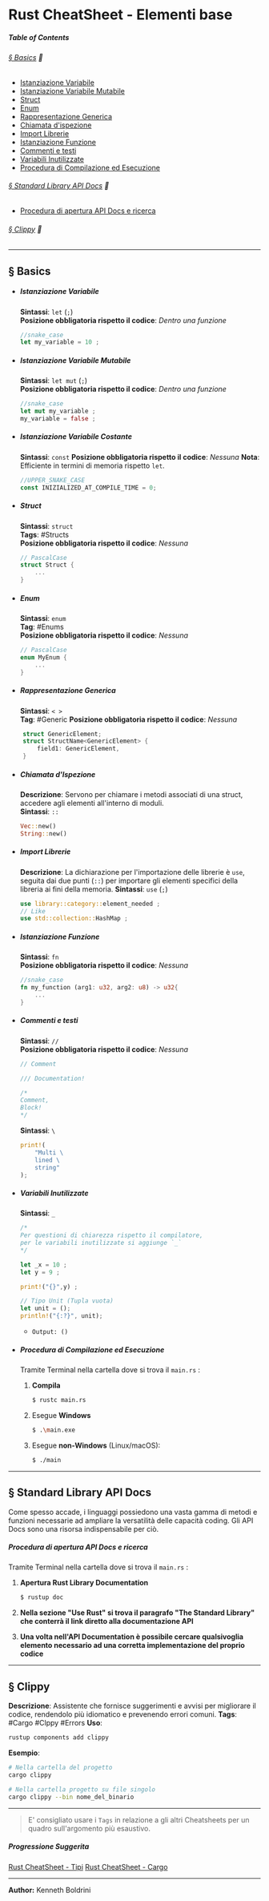 # **Rust CheatSheet - Elementi base**

##### **Table of Contents**
###### [§ Basics](#-Basics-1) 🛒
- [Istanziazione Variabile](#Istanziazione-Variabile)
- [Istanziazione Variabile Mutabile](#Istanziazione-Variabile-Mutabile)
- [Struct](#Struct)
- [Enum](#Enum)
- [Rappresentazione Generica](#Rappresentazione-Generica)
- [Chiamata d'ispezione](#Chiamata-d-ispezione)
- [Import Librerie](#Import-Librerie)
- [Istanziazione Funzione](#IstanziazioneFunzione) 
- [Commenti e testi](#Commenti-e-testi)
- [Variabili Inutilizzate](#Variabili-Inutilizzate)
- [Procedura di Compilazione ed Esecuzione](#Procedura-di-Compilazione-ed-Esecuzione)
###### [§ Standard Library API Docs](#-Standard-Library-API-Docs) 📖
- [Procedura di apertura API Docs e ricerca](#Procedura-di-apertura-API-Docs-e-ricerca)
###### [§ Clippy](#-Clippy-1) 📎
	
---
## **§ Basics**
	
- ##### Istanziazione Variabile
	
	**Sintassi**: `let` (`;`)  
	**Posizione obbligatoria rispetto il codice**: *Dentro una funzione*
	
	```Rust
	//snake_case
	let my_variable = 10 ;
	```
	
	
- ##### Istanziazione Variabile Mutabile 
	
	**Sintassi**: `let mut` (`;`)  
	**Posizione obbligatoria rispetto il codice**: *Dentro una funzione*
	
	```Rust
	//snake_case
	let mut my_variable ;
	my_variable = false ;
	```
	
	
- ##### Istanziazione Variabile Costante
	
	**Sintassi**: `const`
	**Posizione obbligatoria rispetto il codice**: *Nessuna*
	**Nota**: Efficiente in termini di memoria rispetto `let`.
		
	```Rust
	//UPPER_SNAKE_CASE
	const INIZIALIZED_AT_COMPILE_TIME = 0;
	```
	
	
- ##### Struct
	
	**Sintassi**: `struct`  
	**Tags**: #Structs  
	**Posizione obbligatoria rispetto il codice**: *Nessuna*
		
	```Rust
	// PascalCase
	struct Struct {
		...
	}
	```
	
	
- ##### Enum
	
	**Sintassi**: `enum`  
	**Tag**: #Enums   
	**Posizione obbligatoria rispetto il codice**: *Nessuna*
	
	```Rust
	// PascalCase
	enum MyEnum {
		...
	}
	```
	
- ##### Rappresentazione Generica
	
	**Sintassi**: `< >`  
	**Tag**: #Generic 
	**Posizione obbligatoria rispetto il codice**: *Nessuna*
	
```Rust
	struct GenericElement;
	struct StructName<GenericElement> {
		field1: GenericElement,
	}
```
	
- ##### Chiamata d'Ispezione 
	
	**Descrizione**: Servono per chiamare i metodi associati di una struct, accedere agli elementi all'interno di moduli.  
	**Sintassi**: `::`  
	
	``` Rust
	Vec::new()
	String::new()
	```
	
- ##### Import Librerie
	**Descrizione**: La dichiarazione per l'importazione delle librerie è `use`, seguita dai due punti (`::`) per importare gli elementi specifici della libreria ai fini della memoria.
	**Sintassi**: `use` (`;`)  

	```Rust
	use library::category::element_needed ;
	// Like
	use std::collection::HashMap ;
	```
	
	
- ##### Istanziazione Funzione 
	
	**Sintassi**: `fn`  
	**Posizione obbligatoria rispetto il codice**: *Nessuna*  
	
	```Rust
	//snake_case
	fn my_function (arg1: u32, arg2: u8) -> u32{
		...
	}
	```
	
	
- ##### Commenti e testi
	
	**Sintassi**: `//`  
	**Posizione obbligatoria rispetto il codice**: *Nessuna*  
	
	```Rust
	// Comment
	
	/// Documentation!
	
	/*
	Comment,
	Block!
	*/
	```
	
	**Sintassi**: `\`  
	
	```Rust
	print!(
		"Multi \
		lined \ 
		string"
	);
	```
	
- ##### Variabili Inutilizzate
	
	**Sintassi**: `_`  
	
	```Rust
	/*
	Per questioni di chiarezza rispetto il compilatore, 
	per le variabili inutilizzate si aggiunge `_`
	*/
	
	let _x = 10 ;
	let y = 9 ;
	
	print!("{}",y) ;

	// Tipo Unit (Tupla vuota) 
	let unit = (); 
	println!("{:?}", unit); 
	```
	- `Output: ()`
	
- ##### Procedura di Compilazione ed Esecuzione
	
	Tramite Terminal nella cartella dove si trova il `main.rs` :  
	
	1. **Compila**  
		```sh
	   $ rustc main.rs
	   ```
	2. Esegue **Windows**  
		```sh
	   $ .\main.exe
	   ```  
	3. Esegue **non-Windows** (Linux/macOS):  
		```sh
	   $ ./main
	   ```     
	
---
## § Standard Library API Docs
	
Come spesso accade, i linguaggi possiedono una vasta gamma di metodi e funzioni necessarie ad ampliare la versatilità delle capacità coding. Gli API Docs sono una risorsa indispensabile per ciò.
##### Procedura di apertura API Docs e ricerca
	
Tramite Terminal nella cartella dove si trova il `main.rs` :  
	
1. **Apertura Rust Library Documentation** 
   ```sh
   $ rustup doc
   ```
	   
1. **Nella sezione "Use Rust" si trova il paragrafo "The Standard Library" che conterrà il link diretto alla documentazione API** 
	
1. **Una volta nell'API Documentation è possibile cercare qualsivoglia elemento necessario ad una corretta implementazione del proprio codice**
	
	
	
---	
## **§ Clippy**

**Descrizione**: Assistente che fornisce suggerimenti e avvisi per migliorare il codice, rendendolo più idiomatico e prevenendo errori comuni.
**Tags**: #Cargo #Clppy #Errors
**Uso**:
	
```sh
rustup components add clippy
```
	
**Esempio**:
	
```sh
# Nella cartella del progetto
cargo clippy

# Nella cartella progetto su file singolo
cargo clippy --bin nome_del_binario
```
	
---

>E' consigliato usare i `Tags` in relazione a gli altri Cheatsheets per un quadro sull'argomento più esaustivo.
##### Progressione Suggerita
[Rust CheatSheet - Tipi](rust-types-cheatsheet.md)
[Rust CheatSheet - Cargo](rust-cargo-cheatsheet.md)
	
---
	
**Author:** Kenneth Boldrini